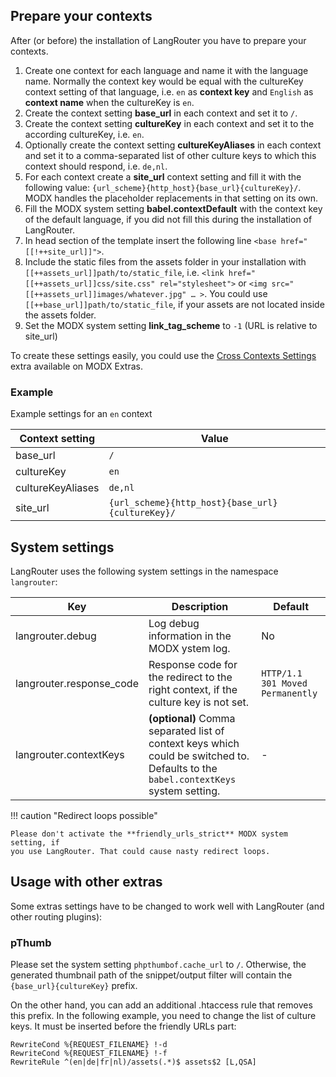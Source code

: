 ## Prepare your contexts

After (or before) the installation of LangRouter you have to prepare your
contexts.

1. Create one context for each language and name it with the language name.
   Normally the context key would be equal with the cultureKey context setting
   of that language, i.e. `en` as **context key** and `English` as **context
   name** when the cultureKey is `en`.
2. Create the context setting **base_url** in each context and set it to `/`.
3. Create the context setting **cultureKey** in each context and set it to the
   according cultureKey, i.e. `en`.
4. Optionally create the context setting **cultureKeyAliases** in each context
   and set it to a comma-separated list of other culture keys to which this
   context should respond, i.e. `de,nl`.
5. For each context create a **site_url** context setting and fill it with the
   following value: `{url_scheme}{http_host}{base_url}{cultureKey}/`. MODX
   handles the placeholder replacements in that setting on its own.
6. Fill the MODX system setting **babel.contextDefault** with the context key of
   the default language, if you did not fill this during the installation of
   LangRouter.
7. In head section of the template insert the following line `<base
   href="[[!++site_url]]">`.
8. Include the static files from the assets folder in your installation with
   `[[++assets_url]]path/to/static_file`, i.e. `<link
   href="[[++assets_url]]css/site.css" rel="stylesheet">` or `<img
   src="[[++assets_url]]images/whatever.jpg" … >`. You could use
   `[[++base_url]]path/to/static_file`, if your assets are not located inside the
   assets folder.
9. Set the MODX system setting **link_tag_scheme** to `-1` (URL is relative to
   site_url)

To create these settings easily, you could use the [Cross Contexts
Settings](https://modx.com/extras/package/crosscontextssettings) extra available
on MODX Extras.

### Example

Example settings for an `en` context

| Context setting   | Value                                            |
|-------------------|--------------------------------------------------|
| base_url          | `/`                                              |
| cultureKey        | `en`                                             |
| cultureKeyAliases | `de,nl`                                          |
| site_url          | `{url_scheme}{http_host}{base_url}{cultureKey}/` |

## System settings

LangRouter uses the following system settings in the namespace `langrouter`:

| Key                      | Description                                                                                                                         | Default                          |
|--------------------------|-------------------------------------------------------------------------------------------------------------------------------------|----------------------------------|
| langrouter.debug         | Log debug information in the MODX ystem log.                                                                                        | No                               |
| langrouter.response_code | Response code for the redirect to the right context, if the culture key is not set.                                                 | `HTTP/1.1 301 Moved Permanently` |
| langrouter.contextKeys   | **(optional)** Comma separated list of context keys which could be switched to. Defaults to the `babel.contextKeys` system setting. | -                                |

!!! caution "Redirect loops possible"

    Please don't activate the **friendly_urls_strict** MODX system setting, if
    you use LangRouter. That could cause nasty redirect loops.

## Usage with other extras

Some extras settings have to be changed to work well with LangRouter (and other
routing plugins):

### pThumb

Please set the system setting `phpthumbof.cache_url` to `/`. Otherwise, the
generated thumbnail path of the snippet/output filter will contain the
`{base_url}{cultureKey}` prefix.

On the other hand, you can add an additional .htaccess rule that removes this
prefix. In the following example, you need to change the list of culture keys.
It must be inserted before the friendly URLs part:

```
RewriteCond %{REQUEST_FILENAME} !-d
RewriteCond %{REQUEST_FILENAME} !-f
RewriteRule ^(en|de|fr|nl)/assets(.*)$ assets$2 [L,QSA]
```
